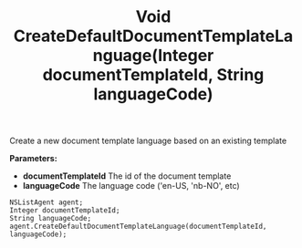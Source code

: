 ﻿---
uid: crmscript_ref_NSListAgent_CreateDefaultDocumentTemplateLanguage
title: Void CreateDefaultDocumentTemplateLanguage(Integer documentTemplateId, String languageCode)
intellisense: NSListAgent.CreateDefaultDocumentTemplateLanguage
keywords: NSListAgent, CreateDefaultDocumentTemplateLanguage
so.topic: reference
---

Create a new document template language based on an existing template

**Parameters:**
 - **documentTemplateId** The id of the document template
 - **languageCode** The language code ('en-US, 'nb-NO', etc)

```crmscript
NSListAgent agent;
Integer documentTemplateId;
String languageCode;
agent.CreateDefaultDocumentTemplateLanguage(documentTemplateId, languageCode);
```

